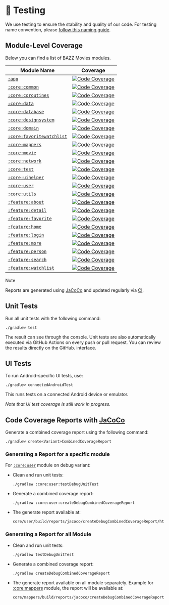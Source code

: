 # 🧪 Testing

We use testing to ensure the stability and quality of our code. For testing name convention,
please [follow this naming guide](../docs/BAZZMoviesTestNamingConvention.md).

## Module-Level Coverage

Below you can find a list of BAZZ Movies modules.

| Module Name                                              | Coverage                                                                                        |
| -------------------------------------------------------- | ----------------------------------------------------------------------------------------------- |
| [`:app`][app-link]                                       | [![Code Coverage][app-coverage-badge]][app-coverage-link]                                       |
| [`:core:common`][core-common-link]                       | [![Code Coverage][core-common-coverage-badge]][core-common-coverage-link]                       |
| [`:core:coroutines`][core-coroutines-link]               | [![Code Coverage][core-coroutines-coverage-badge]][core-coroutines-coverage-link]               |
| [`:core:data`][core-data-link]                           | [![Code Coverage][core-data-coverage-badge]][core-data-coverage-link]                           |
| [`:core:database`][core-database-link]                   | [![Code Coverage][core-database-coverage-badge]][core-database-coverage-link]                   |
| [`:core:designsystem`][core-designsystem-link]           | [![Code Coverage][core-designsystem-coverage-badge]][core-designsystem-coverage-link]           |
| [`:core:domain`][core-domain-link]                       | [![Code Coverage][core-domain-coverage-badge]][core-domain-coverage-link]                       |
| [`:core:favoritewatchlist`][core-favoritewatchlist-link] | [![Code Coverage][core-favoritewatchlist-coverage-badge]][core-favoritewatchlist-coverage-link] |
| [`:core:mappers`][core-mappers-link]                     | [![Code Coverage][core-mappers-coverage-badge]][core-mappers-coverage-link]                     |
| [`:core:movie`][core-movie-link]                         | [![Code Coverage][core-movie-coverage-badge]][core-movie-coverage-link]                         |
| [`:core:network`][core-network-link]                     | [![Code Coverage][core-network-coverage-badge]][core-network-coverage-link]                     |
| [`:core:test`][core-test-link]                           | [![Code Coverage][core-test-coverage-badge]][core-test-coverage-link]                           |
| [`:core:uihelper`][core-uihelper-link]                   | [![Code Coverage][core-uihelper-coverage-badge]][core-uihelper-coverage-link]                   |
| [`:core:user`][core-user-link]                           | [![Code Coverage][core-user-coverage-badge]][core-user-coverage-link]                           |
| [`:core:utils`][core-utils-link]                         | [![Code Coverage][core-utils-coverage-badge]][core-utils-coverage-link]                         |
| [`:feature:about`][feature-about-link]                   | [![Code Coverage][feature-about-coverage-badge]][feature-about-coverage-link]                   |
| [`:feature:detail`][feature-detail-link]                 | [![Code Coverage][feature-detail-coverage-badge]][feature-detail-coverage-link]                 |
| [`:feature:favorite`][feature-favorite-link]             | [![Code Coverage][feature-favorite-coverage-badge]][feature-favorite-coverage-link]             |
| [`:feature:home`][feature-home-link]                     | [![Code Coverage][feature-home-coverage-badge]][feature-home-coverage-link]                     |
| [`:feature:login`][feature-login-link]                   | [![Code Coverage][feature-login-coverage-badge]][feature-login-coverage-link]                   |
| [`:feature:more`][feature-more-link]                     | [![Code Coverage][feature-more-coverage-badge]][feature-more-coverage-link]                     |
| [`:feature:person`][feature-person-link]                 | [![Code Coverage][feature-person-coverage-badge]][feature-person-coverage-link]                 |
| [`:feature:search`][feature-search-link]                 | [![Code Coverage][feature-search-coverage-badge]][feature-search-coverage-link]                 |
| [`:feature:watchlist`][feature-watchlist-link]           | [![Code Coverage][feature-watchlist-coverage-badge]][feature-watchlist-coverage-link]           |

> [!NOTE]
> Reports are generated using [JaCoCo](https://github.com/jacoco/jacoco)
> and updated regularly via [CI](../.github/workflows/android_test.yml).

## Unit Tests

Run all unit tests with the following command:

```terminal
./gradlew test
```

The result can see through the console. Unit tests are also automatically executed via GitHub
Actions on every push or pull request. You can review the results directly on the GitHub.
interface.

## UI Tests

To run Android-specific UI tests, use:

```terminal
./gradlew connectedAndroidTest
```

This runs tests on a connected Android device or emulator.

_Note that UI test coverage is still work in progress._

## Code Coverage Reports with [JaCoCo](https://github.com/jacoco/jacoco)

Generate a combined coverage report using the following command:

```terminal
./gradlew create<Variant>CombinedCoverageReport
```

### Generating a Report for a specific module

For [`:core:user`](../core/user/) module on debug variant:

- Clean and run unit tests:

  ```terminal
  ./gradlew :core:user:testDebugUnitTest
  ```

- Generate a combined coverage report:

  ```terminal
  ./gradlew :core:user:createDebugCombinedCoverageReport
  ```

- The generate report available at:

  ```terminal
  core/user/build/reports/jacoco/createDebugCombinedCoverageReport/html/index.html
  ```

### Generating a Report for all Module

- Clean and run unit tests:

  ```terminal
  ./gradlew testDebugUnitTest
  ```

- Generate a combined coverage report:

  ```terminal
  ./gradlew createDebugCombinedCoverageReport
  ```

- The generate report available on all module separately.
  Example for [:core:mappers](../core/mappers/) module, the report will be available at:

  ```terminal
  core/mappers/build/reports/jacoco/createDebugCombinedCoverageReport/html/index.html
  ```

<!-- LINK -->

[app-link]: https://github.com/waffiqaziz/BAZZ-Movies/tree/main/app
[app-coverage-badge]: https://codecov.io/gh/waffiqaziz/BAZZ-Movies/branch/main/graph/badge.svg?flag=app
[app-coverage-link]: https://app.codecov.io/gh/waffiqaziz/BAZZ-Movies/tree/main/app
[core-common-link]: https://github.com/waffiqaziz/BAZZ-Movies/tree/main/core/common
[core-common-coverage-badge]: https://codecov.io/gh/waffiqaziz/BAZZ-Movies/branch/main/graph/badge.svg?flag=core-common
[core-common-coverage-link]: https://app.codecov.io/gh/waffiqaziz/BAZZ-Movies/tree/main/core/common/src/main/kotlin/com/waffiq/bazz_movies/core/common
[core-coroutines-link]: https://github.com/waffiqaziz/BAZZ-Movies/tree/main/core/coroutines
[core-coroutines-coverage-badge]: https://codecov.io/gh/waffiqaziz/BAZZ-Movies/branch/main/graph/badge.svg?flag=core-coroutines
[core-coroutines-coverage-link]: https://app.codecov.io/gh/waffiqaziz/BAZZ-Movies/tree/main/core/coroutines/src/main/kotlin/com/waffiq/bazz_movies/core/coroutines
[core-data-link]: https://github.com/waffiqaziz/BAZZ-Movies/tree/main/core/data
[core-data-coverage-badge]: https://codecov.io/gh/waffiqaziz/BAZZ-Movies/branch/main/graph/badge.svg?flag=core-data
[core-data-coverage-link]: https://app.codecov.io/gh/waffiqaziz/BAZZ-Movies/tree/main/core/data/src/main/kotlin/com/waffiq/bazz_movies/core/data
[core-database-link]: https://github.com/waffiqaziz/BAZZ-Movies/tree/main/core/database
[core-database-coverage-badge]: https://codecov.io/gh/waffiqaziz/BAZZ-Movies/branch/main/graph/badge.svg?flag=core-database
[core-database-coverage-link]: https://app.codecov.io/gh/waffiqaziz/BAZZ-Movies/tree/main/core/database/src/main/kotlin/com/waffiq/bazz_movies/core/database
[core-designsystem-link]: https://github.com/waffiqaziz/BAZZ-Movies/tree/main/core/designsystem
[core-designsystem-coverage-badge]: https://codecov.io/gh/waffiqaziz/BAZZ-Movies/branch/main/graph/badge.svg?flag=core-designsystem
[core-designsystem-coverage-link]: https://app.codecov.io/gh/waffiqaziz/BAZZ-Movies/tree/main/core/designsystem/src/main/kotlin/com/waffiq/bazz_movies/core/designsystem
[core-domain-link]: https://github.com/waffiqaziz/BAZZ-Movies/tree/main/core/domain
[core-domain-coverage-badge]: https://codecov.io/gh/waffiqaziz/BAZZ-Movies/branch/main/graph/badge.svg?flag=core-domain
[core-domain-coverage-link]: https://app.codecov.io/gh/waffiqaziz/BAZZ-Movies/tree/main/core/domain/src/main/kotlin/com/waffiq/bazz_movies/core/domain
[core-favoritewatchlist-link]: https://github.com/waffiqaziz/BAZZ-Movies/tree/main/core/favoritewatchlist
[core-favoritewatchlist-coverage-badge]: https://codecov.io/gh/waffiqaziz/BAZZ-Movies/branch/main/graph/badge.svg?flag=core-favoritewatchlist
[core-favoritewatchlist-coverage-link]: https://app.codecov.io/gh/waffiqaziz/BAZZ-Movies/tree/main/core/favoritewatchlist/src/main/kotlin/com/waffiq/bazz_movies/core/favoritewatchlist
[core-mappers-link]: https://github.com/waffiqaziz/BAZZ-Movies/tree/main/core/mappers
[core-mappers-coverage-badge]: https://codecov.io/gh/waffiqaziz/BAZZ-Movies/branch/main/graph/badge.svg?flag=core-mappers
[core-mappers-coverage-link]: https://app.codecov.io/gh/waffiqaziz/BAZZ-Movies/tree/main/core/mappers/src/main/kotlin/com/waffiq/bazz_movies/core/mappers
[core-movie-link]: https://github.com/waffiqaziz/BAZZ-Movies/tree/main/core/movie
[core-movie-coverage-badge]: https://codecov.io/gh/waffiqaziz/BAZZ-Movies/branch/main/graph/badge.svg?flag=core-movie
[core-movie-coverage-link]: https://app.codecov.io/gh/waffiqaziz/BAZZ-Movies/tree/main/core/movie/src/main/kotlin/com/waffiq/bazz_movies/core/movie
[core-network-link]: https://github.com/waffiqaziz/BAZZ-Movies/tree/main/core/network
[core-network-coverage-badge]: https://codecov.io/gh/waffiqaziz/BAZZ-Movies/branch/main/graph/badge.svg?flag=core-network
[core-network-coverage-link]: https://app.codecov.io/gh/waffiqaziz/BAZZ-Movies/tree/main/core/network/src/main/kotlin/com/waffiq/bazz_movies/core/network
[core-test-link]: https://github.com/waffiqaziz/BAZZ-Movies/tree/main/core/test
[core-test-coverage-badge]: https://codecov.io/gh/waffiqaziz/BAZZ-Movies/branch/main/graph/badge.svg?flag=core-test
[core-test-coverage-link]: https://app.codecov.io/gh/waffiqaziz/BAZZ-Movies/tree/main/core/test/src/main/kotlin/com/waffiq/bazz_movies/core/test
[core-uihelper-link]: https://github.com/waffiqaziz/BAZZ-Movies/tree/main/core/uihelper
[core-uihelper-coverage-badge]: https://codecov.io/gh/waffiqaziz/BAZZ-Movies/branch/main/graph/badge.svg?flag=core-uihelper
[core-uihelper-coverage-link]: https://app.codecov.io/gh/waffiqaziz/BAZZ-Movies/tree/main/core/uihelper/src/main/kotlin/com/waffiq/bazz_movies/core/uihelper
[core-user-link]: https://github.com/waffiqaziz/BAZZ-Movies/tree/main/core/user
[core-user-coverage-badge]: https://codecov.io/gh/waffiqaziz/BAZZ-Movies/branch/main/graph/badge.svg?flag=core-user
[core-user-coverage-link]: https://app.codecov.io/gh/waffiqaziz/BAZZ-Movies/tree/main/core/user/src/main/kotlin/com/waffiq/bazz_movies/core/user
[core-utils-link]: https://github.com/waffiqaziz/BAZZ-Movies/tree/main/core/utils
[core-utils-coverage-badge]: https://codecov.io/gh/waffiqaziz/BAZZ-Movies/branch/main/graph/badge.svg?flag=core-utils
[core-utils-coverage-link]: https://app.codecov.io/gh/waffiqaziz/BAZZ-Movies/tree/main/core/utils/src/main/kotlin/com/waffiq/bazz_movies/core/utils
[feature-about-link]: https://github.com/waffiqaziz/BAZZ-Movies/tree/main/feature/about
[feature-about-coverage-badge]: https://codecov.io/gh/waffiqaziz/BAZZ-Movies/branch/main/graph/badge.svg?flag=feature-about
[feature-about-coverage-link]: https://app.codecov.io/gh/waffiqaziz/BAZZ-Movies/tree/main/feature/about/src/main/kotlin/com/waffiq/bazz_movies/feature/about
[feature-detail-link]: https://github.com/waffiqaziz/BAZZ-Movies/tree/main/feature/detail
[feature-detail-coverage-badge]: https://codecov.io/gh/waffiqaziz/BAZZ-Movies/branch/main/graph/badge.svg?flag=feature-detail
[feature-detail-coverage-link]: https://app.codecov.io/gh/waffiqaziz/BAZZ-Movies/tree/main/feature/detail/src/main/kotlin/com/waffiq/bazz_movies/feature/detail
[feature-favorite-link]: https://github.com/waffiqaziz/BAZZ-Movies/tree/main/feature/favorite
[feature-favorite-coverage-badge]: https://codecov.io/gh/waffiqaziz/BAZZ-Movies/branch/main/graph/badge.svg?flag=feature-favorite
[feature-favorite-coverage-link]: https://app.codecov.io/gh/waffiqaziz/BAZZ-Movies/tree/main/feature/favorite/src/main/kotlin/com/waffiq/bazz_movies/feature/favorite
[feature-home-link]: https://github.com/waffiqaziz/BAZZ-Movies/tree/main/feature/home
[feature-home-coverage-badge]: https://codecov.io/gh/waffiqaziz/BAZZ-Movies/branch/main/graph/badge.svg?flag=feature-home
[feature-home-coverage-link]: https://app.codecov.io/gh/waffiqaziz/BAZZ-Movies/tree/main/feature/home/src/main/kotlin/com/waffiq/bazz_movies/feature/home
[feature-login-link]: https://github.com/waffiqaziz/BAZZ-Movies/tree/main/feature/login
[feature-login-coverage-badge]: https://codecov.io/gh/waffiqaziz/BAZZ-Movies/branch/main/graph/badge.svg?flag=feature-login
[feature-login-coverage-link]: https://app.codecov.io/gh/waffiqaziz/BAZZ-Movies/tree/main/feature/login/src/main/kotlin/com/waffiq/bazz_movies/feature/login
[feature-more-link]: https://github.com/waffiqaziz/BAZZ-Movies/tree/main/feature/more
[feature-more-coverage-badge]: https://codecov.io/gh/waffiqaziz/BAZZ-Movies/branch/main/graph/badge.svg?flag=feature-more
[feature-more-coverage-link]: https://app.codecov.io/gh/waffiqaziz/BAZZ-Movies/tree/main/feature/more/src/main/kotlin/com/waffiq/bazz_movies/feature/more
[feature-person-link]: https://github.com/waffiqaziz/BAZZ-Movies/tree/main/feature/person
[feature-person-coverage-badge]: https://codecov.io/gh/waffiqaziz/BAZZ-Movies/branch/main/graph/badge.svg?flag=feature-person
[feature-person-coverage-link]: https://app.codecov.io/gh/waffiqaziz/BAZZ-Movies/tree/main/feature/person/src/main/kotlin/com/waffiq/bazz_movies/feature/person
[feature-search-link]: https://github.com/waffiqaziz/BAZZ-Movies/tree/main/feature/search
[feature-search-coverage-badge]: https://codecov.io/gh/waffiqaziz/BAZZ-Movies/branch/main/graph/badge.svg?flag=feature-search
[feature-search-coverage-link]: https://app.codecov.io/gh/waffiqaziz/BAZZ-Movies/tree/main/feature/search/src/main/kotlin/com/waffiq/bazz_movies/feature/search
[feature-watchlist-link]: https://github.com/waffiqaziz/BAZZ-Movies/tree/main/feature/watchlist
[feature-watchlist-coverage-badge]: https://codecov.io/gh/waffiqaziz/BAZZ-Movies/branch/main/graph/badge.svg?flag=feature-watchlist
[feature-watchlist-coverage-link]: https://app.codecov.io/gh/waffiqaziz/BAZZ-Movies/tree/main/feature/watchlist/src/main/kotlin/com/waffiq/bazz_movies/feature/watchlist
